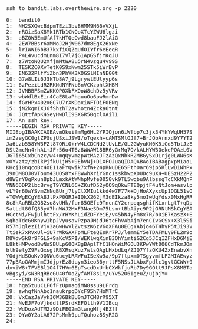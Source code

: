 <pre>
ssh to bandit.labs.overthewire.org -p 2220

0:  bandit0
1:  NH2SXQwcBdpmTEzi3bvBHMM9H66vVXjL
2:  rRGizSaX8Mk1RTb1CNQoXTcYZWU6lgzi
3:  aBZ0W5EmUfAf7kHTQeOwd8bauFJ2lAiG
4:  2EW7BBsr6aMMoJ2HjW067dm8EgX26xNe
5:  lrIWWI6bB37kxfiCQZqUdOIYfr6eEeqR
6:  P4L4vucdmLnm8I7Vl7jG1ApGSfjYKqJU
7:  z7WtoNQU2XfjmMtWA8u5rN4vzqu4v99S
8:  TESKZC0XvTetK0S9xNwm25STk5iWrBvP
9:  EN632PlfYiZbn3PhVK3XOGSlNInNE00t
10: G7w8LIi6J3kTb8A7j9LgrywtEUlyyp6s
11: 6zPeziLdR2RKNdNYFNb6nVCKzphlXHBM
12: JVNBBFSmZwKKOP0XbFXOoW8chDz5yVRv
13: wbWdlBxEir4CaE8LaPhauuOo6pwRmrDw
14: fGrHPx402xGC7U7rXKDaxiWFTOiF0ENq
15: jN2kgmIXJ6fShzhT2avhotn4Zcka6tnt
16: JQttfApK4SeyHwDlI9SXGR50qclOAil1
17: An ssh key:
-----BEGIN RSA PRIVATE KEY-----
MIIEogIBAAKCAQEAvmOkuifmMg6HL2YPIOjon6iWfbp7c3jx34YkYWqUH57SUdyJ
imZzeyGC0gtZPGujUSxiJSWI/oTqexh+cAMTSMlOJf7+BrJObArnxd9Y7YT2bRPQ
Ja6Lzb558YW3FZl87ORiO+rW4LCDCNd2lUvLE/GL2GWyuKN0K5iCd5TbtJzEkQTu
DSt2mcNn4rhAL+JFr56o4T6z8WWAW18BR6yGrMq7Q/kALHYW3OekePQAzL0VUYbW
JGTi65CxbCnzc/w4+mqQyvmzpWtMAzJTzAzQxNbkR2MBGySxDLrjg0LWN6sK7wNX
x0YVztz/zbIkPjfkU1jHS+9EbVNj+D1XFOJuaQIDAQABAoIBABagpxpM1aoLWfvD
KHcj10nqcoBc4oE11aFYQwik7xfW+24pRNuDE6SFthOar69jp5RlLwD1NhPx3iBl
J9nOM8OJ0VToum43UOS8YxF8WwhXriYGnc1sskbwpXOUDc9uX4+UESzH22P29ovd
d8WErY0gPxun8pbJLmxkAtWNhpMvfe0050vk9TL5wqbu9AlbssgTcCXkMQnPw9nC
YNN6DDP2lbcBrvgT9YCNL6C+ZKufD52yOQ9qOkwFTEQpjtF4uNtJom+asvlpmS8A
vLY9r60wYSvmZhNqBUrj7lyCtXMIu1kkd4w7F77k+DjHoAXyxcUp1DGL51sOmama
+TOWWgECgYEA8JtPxP0GRJ+IQkX262jM3dEIkza8ky5moIwUqYdsx0NxHgRRhORT
8c8hAuRBb2G82so8vUHk/fur85OEfc9TncnCY2crpoqsghifKLxrLgtT+qDpfZnx
SatLdt8GfQ85yA7hnWWJ2MxF3NaeSDm75Lsm+tBbAiyc9P2jGRNtMSkCgYEAypHd
HCctNi/FwjulhttFx/rHYKhLidZDFYeiE/v45bN4yFm8x7R/b0iE7KaszX+Exdvt
SghaTdcG0Knyw1bpJVyusavPzpaJMjdJ6tcFhVAbAjm7enCIvGCSx+X3l5SiWg0A
R57hJglezIiVjv3aGwHwvlZvtszK6zV6oXFAu0ECgYAbjo46T4hyP5tJi93V5HDi
Ttiek7xRVxUl+iU7rWkGAXFpMLFteQEsRr7PJ/lemmEY5eTDAFMLy9FL2m9oQWCg
R8VdwSk8r9FGLS+9aKcV5PI/WEKlwgXinB3OhYimtiG2Cg5JCqIZFHxD6MjEGOiu
L8ktHMPvodBwNsSBULpG0QKBgBAplTfC1HOnWiMGOU3KPwYWt0O6CdTkmJOmL8Ni
blh9elyZ9FsGxsgtRBXRsqXuz7wtsQAgLHxbdLq/ZJQ7YfzOKU4ZxEnabvXnvWkU
YOdjHdSOoKvDQNWu6ucyLRAWFuISeXw9a/9p7ftpxm0TSgyvmfLF2MIAEwyzRqaM
77pBAoGAMmjmIJdjp+Ez8duyn3ieo36yrttF5NSsJLAbxFpdlc1gvtGCWW+9Cq0b
dxviW8+TFVEBl1O4f7HVm6EpTscdDxU+bCXWkfjuRb7Dy9GOtt9JPsX8MBTakzh3
vBgsyi/sN3RqRBcGU40fOoZyfAMT8s1m/uYv52O6IgeuZ/ujbjY=
-----END RSA PRIVATE KEY-----
18: hga5tuuCLF6fFzUpnagiMN8ssu9LFrdg
19: awhqfNnAbc1naukrpqDYcF95h7HoMTrC
20: VxCazJaVykI6W36BkBU0mJTCM8rR95XT
21: NvEJF7oVjkddltPSrdKEFOllh9V1IBcq
22: WdDozAdTM2z9DiFEQ2mGlwngMfj4EZff
23: QYw0Y2aiA672PsMmh9puTQuhoz8SyR2G
24: 



</pre>
